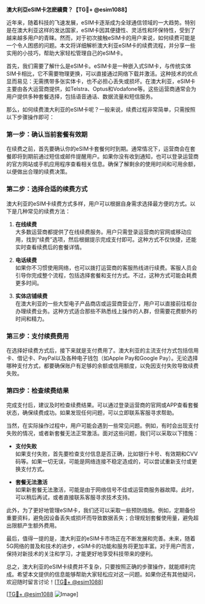 **澳大利亞eSIM卡怎麽續費？【TG💪+ @esim1088】**

近年来，随着科技的飞速发展，eSIM卡逐渐成为全球通信领域的一大趋势。特别是在澳大利亚这样的发达国家，eSIM卡因其便捷性、灵活性和环保特性，受到了越来越多用户的青睐。然而，对于初次接触eSIM卡的用户来说，如何续费可能是一个令人困惑的问题。本文将详细解析澳大利亚eSIM卡的续费流程，并分享一些实用的小技巧，帮助大家轻松管理自己的eSIM卡。

首先，我们需要了解什么是eSIM卡。eSIM卡是一种嵌入式SIM卡，与传统实体SIM卡相比，它不需要物理更换，可以直接通过网络下载并激活。这种技术的优点显而易见：无需携带多张实体卡，也不必担心丢失或损坏。在澳大利亚，eSIM卡主要由各大运营商提供，如Telstra、Optus和Vodafone等。这些运营商通常会为用户提供多种套餐选择，包括语音通话、数据流量和短信服务。

那么，如何续费澳大利亚的eSIM卡呢？一般来说，续费过程非常简单，只需按照以下步骤操作即可：

### **第一步：确认当前套餐有效期**
在续费之前，首先要确认你的eSIM卡套餐何时到期。通常情况下，运营商会在套餐即将到期前通过短信或邮件提醒用户。如果你没有收到通知，也可以登录运营商的官方网站或手机应用程序查看相关信息。确保了解剩余的使用时间和可用余额，以便做出合理的续费决策。

### **第二步：选择合适的续费方式**
澳大利亚的eSIM卡续费方式多样，用户可以根据自身需求选择最方便的方式。以下是几种常见的续费方法：

1. **在线续费**  
   大多数运营商都提供了在线续费服务。用户只需登录运营商的官网或移动应用，找到“续费”选项，然后根据提示完成支付即可。这种方式不仅快捷，还能实时查看续费后的套餐详情。

2. **电话续费**  
   如果你不习惯使用网络，也可以拨打运营商的客服热线进行续费。客服人员会引导你完成整个流程，包括选择套餐和支付方式。不过，这种方式可能会耗费更多时间。

3. **实体店铺续费**  
   在澳大利亚的一些大型电子产品商店或运营商营业厅，用户可以直接前往柜台办理续费业务。这种方式适合那些不熟悉线上操作的人群，但需要花费额外的时间和精力。

### **第三步：支付续费费用**
在选择好续费方式后，接下来就是支付费用了。澳大利亚的主流支付方式包括信用卡、借记卡、PayPal以及各种电子钱包（如Apple Pay和Google Pay）。无论选择哪种支付方式，都要确保账户有足够的余额或信用额度，以免因支付失败导致续费失败。

### **第四步：检查续费结果**
完成支付后，建议及时检查续费结果。可以通过登录运营商的官网或APP查看套餐状态，确保续费成功。如果发现任何问题，可以立即联系客服寻求帮助。

当然，在实际操作过程中，用户可能会遇到一些常见问题。例如，有时会出现支付失败的情况，或者新套餐无法正常激活。面对这些问题，我们可以采取以下措施：

- **支付失败**  
  如果支付失败，首先要检查支付信息是否正确，比如银行卡号、有效期和CVV码等。如果一切无误，可能是网络连接不稳定造成的，可以尝试重新支付或更换支付方式。

- **套餐无法激活**  
  如果新套餐无法激活，可能是由于网络信号不佳或运营商服务器故障。此时，可以稍后再试，或者直接联系客服寻求技术支持。

此外，为了更好地管理eSIM卡，我们还可以采取一些预防措施。例如，定期备份重要资料，避免因设备丢失或损坏而导致数据丢失；合理规划套餐使用量，避免超出限额产生额外费用。

最后，值得一提的是，澳大利亚的eSIM卡市场正在不断发展和完善。未来，随着5G网络的普及和技术的进步，eSIM卡的功能和服务将更加丰富。对于用户而言，保持对新技术的关注和学习，才能更好地享受科技带来的便利。

总之，澳大利亚的eSIM卡续费并不复杂，只要按照正确的步骤操作，就能顺利完成。希望本文提供的信息能够帮助大家轻松应对这一问题。如果你还有其他疑问，欢迎随时留言讨论！[[TG💪+ @esim1088](https://t.me/s/esim1088)]

[[TG💪+ @esim1088](https://t.me/s/esim1088) ![Image](https://i.postimg.cc/4NQfJmqS/Snipaste-2025-05-13-00-14-12.png)]